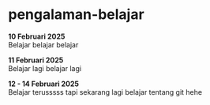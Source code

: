 # pengalaman-belajar

**10 Februari 2025** <br>
Belajar belajar belajar <br>

**11 Februari 2025** <br>
Belajar lagi belajar lagi <br>

**12 - 14 Februari 2025** <br>
Belajar terusssss tapi sekarang lagi belajar tentang git hehe <br>
